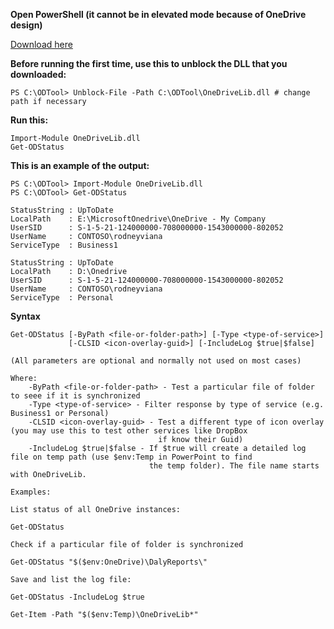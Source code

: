**Open PowerShell (it cannot be in elevated mode because of OneDrive design)**

[Download here](https://github.com/rodneyviana/ODSyncService/releases)

**Before running the first time, use this to unblock the DLL that you downloaded:**
```
PS C:\ODTool> Unblock-File -Path C:\ODTool\OneDriveLib.dll # change path if necessary
```

**Run this:**
```
Import-Module OneDriveLib.dll
Get-ODStatus
```

**This is an example of the output:**
```
PS C:\ODTool> Import-Module OneDriveLib.dll
PS C:\ODTool> Get-ODStatus

StatusString : UpToDate
LocalPath    : E:\MicrosoftOnedrive\OneDrive - My Company
UserSID      : S-1-5-21-124000000-708000000-1543000000-802052
UserName     : CONTOSO\rodneyviana
ServiceType  : Business1

StatusString : UpToDate
LocalPath    : D:\Onedrive
UserSID      : S-1-5-21-124000000-708000000-1543000000-802052
UserName     : CONTOSO\rodneyviana
ServiceType  : Personal
```

**Syntax**

```
Get-ODStatus [-ByPath <file-or-folder-path>] [-Type <type-of-service>]
             [-CLSID <icon-overlay-guid>] [-IncludeLog $true|$false]

(All parameters are optional and normally not used on most cases)

Where:
    -ByPath <file-or-folder-path> - Test a particular file of folder to seee if it is synchronized
    -Type <type-of-service> - Filter response by type of service (e.g. Business1 or Personal)
    -CLSID <icon-overlay-guid> - Test a different type of icon overlay (you may use this to test other services like DropBox
                                 if know their Guid)
    -IncludeLog $true|$false - If $true will create a detailed log file on temp path (use $env:Temp in PowerPoint to find
                               the temp folder). The file name starts with OneDriveLib.

Examples:

List status of all OneDrive instances:

Get-ODStatus

Check if a particular file of folder is synchronized

Get-ODStatus "$($env:OneDrive)\DalyReports\"

Save and list the log file:

Get-ODStatus -IncludeLog $true

Get-Item -Path "$($env:Temp)\OneDriveLib*"


```
